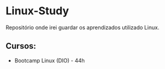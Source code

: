 # Linux-Study

Repositório onde irei guardar os aprendizados utilizado Linux.

## Cursos:

- Bootcamp Linux (DIO) - 44h